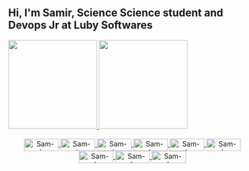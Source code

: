 ## Hi, I'm Samir, Science Science student and Devops Jr at Luby Softwares

<div>
  <a href="https://github.com/SamCambraia1">
  <img height="180em" src="https://github-readme-stats.vercel.app/api?username=SamCambraia1&show_icons=true&theme=dark&include_all_commits=true&count_private=true"/>
  <img height="180em" src="https://github-readme-stats.vercel.app/api/top-langs/?username=SamCambraia1&layout=compact&langs_count=7&theme=dark"/>
</div>
  
<div align=center>
  <div style="display: inline_block"><br>
  <img align="center" alt="Sam-Js" height="25" width="70" src="https://img.shields.io/badge/Linux-FCC624?style=for-the-badge&logo=linux&logoColor=black"> 
  <img align="center" alt="Sam-Js" height="25" width="70" src="https://img.shields.io/badge/Ubuntu-E95420?style=for-the-badge&logo=ubuntu&logoColor=white">
  <img align="center" alt="Sam-Js" height="25" width="70" src="https://img.shields.io/badge/C-00599C?style=for-the-badge&logo=c&logoColor=white">
  <img align="center" alt="Sam-Js" height="25" width="70" src="https://img.shields.io/badge/C%2B%2B-00599C?style=for-the-badge&logo=c%2B%2B&logoColor=white">
  <img align="center" alt="Sam-Js" height="25" width="70" src="https://img.shields.io/badge/Java-ED8B00?style=for-the-badge&logo=java&logoColor=white">
  <img align="center" alt="Sam-Js" height="25" width="70" src="https://img.shields.io/badge/Docker-0db7ed?style=for-the-badge&logo=docker&logoColor=white">
  <img align="center" alt="Sam-Js" height="25" width="70" src="https://img.shields.io/badge/kubernetes-%23326ce5.svg?style=for-the-badge&logo=kubernetes&logoColor=white">
  <img align="center" alt="Sam-Js" height="25" width="70" src="https://img.shields.io/badge/jenkins-%232C5263.svg?style=for-the-badge&logo=jenkins&logoColor=white">
  <img align="center" alt="Sam-Js" height="25" width="70" src="https://img.shields.io/badge/AWS-%23FF9900.svg?style=for-the-badge&logo=amazon-aws&logoColor=white">
  
</div>
  
  #
  #
 
 
